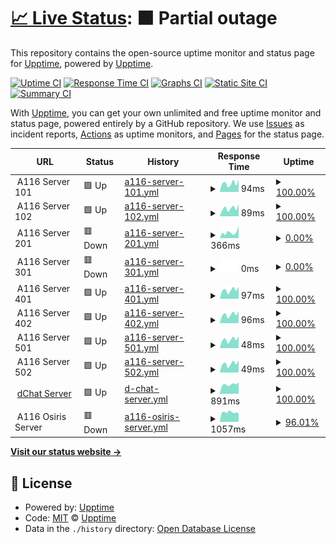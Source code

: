 # [📈 Live Status](https://demo.upptime.js.org): <!--live status--> **🟧 Partial outage**

This repository contains the open-source uptime monitor and status page for [Upptime](https://upptime.js.org), powered by [Upptime](https://github.com/upptime/upptime).

[![Uptime CI](https://github.com/a116inc/status/workflows/Uptime%20CI/badge.svg)](https://github.com/a116inc/status/actions?query=workflow%3A%22Uptime+CI%22)
[![Response Time CI](https://github.com/a116inc/status/workflows/Response%20Time%20CI/badge.svg)](https://github.com/a116inc/status/actions?query=workflow%3A%22Response+Time+CI%22)
[![Graphs CI](https://github.com/a116inc/status/workflows/Graphs%20CI/badge.svg)](https://github.com/a116inc/status/actions?query=workflow%3A%22Graphs+CI%22)
[![Static Site CI](https://github.com/a116inc/status/workflows/Static%20Site%20CI/badge.svg)](https://github.com/a116inc/status/actions?query=workflow%3A%22Static+Site+CI%22)
[![Summary CI](https://github.com/a116inc/status/workflows/Summary%20CI/badge.svg)](https://github.com/a116inc/status/actions?query=workflow%3A%22Summary+CI%22)

With [Upptime](https://upptime.js.org), you can get your own unlimited and free uptime monitor and status page, powered entirely by a GitHub repository. We use [Issues](https://github.com/upptime/upptime/issues) as incident reports, [Actions](https://github.com/a116inc/status/actions) as uptime monitors, and [Pages](https://demo.upptime.js.org) for the status page.

<!--start: status pages-->
<!-- This summary is generated by Upptime (https://github.com/upptime/upptime) -->
<!-- Do not edit this manually, your changes will be overwritten -->
<!-- prettier-ignore -->
| URL | Status | History | Response Time | Uptime |
| --- | ------ | ------- | ------------- | ------ |
| <img alt="" src="https://icons.duckduckgo.com/ip3/null.ico" height="13"> A116 Server 101 | 🟩 Up | [a116-server-101.yml](https://github.com/a116inc/status/commits/HEAD/history/a116-server-101.yml) | <details><summary><img alt="Response time graph" src="./graphs/a116-server-101/response-time-week.png" height="20"> 94ms</summary><br><a href="https://status.a116.com.br/history/a116-server-101"><img alt="Response time 98" src="https://img.shields.io/endpoint?url=https%3A%2F%2Fraw.githubusercontent.com%2Fa116inc%2Fstatus%2FHEAD%2Fapi%2Fa116-server-101%2Fresponse-time.json"></a><br><a href="https://status.a116.com.br/history/a116-server-101"><img alt="24-hour response time 135" src="https://img.shields.io/endpoint?url=https%3A%2F%2Fraw.githubusercontent.com%2Fa116inc%2Fstatus%2FHEAD%2Fapi%2Fa116-server-101%2Fresponse-time-day.json"></a><br><a href="https://status.a116.com.br/history/a116-server-101"><img alt="7-day response time 94" src="https://img.shields.io/endpoint?url=https%3A%2F%2Fraw.githubusercontent.com%2Fa116inc%2Fstatus%2FHEAD%2Fapi%2Fa116-server-101%2Fresponse-time-week.json"></a><br><a href="https://status.a116.com.br/history/a116-server-101"><img alt="30-day response time 95" src="https://img.shields.io/endpoint?url=https%3A%2F%2Fraw.githubusercontent.com%2Fa116inc%2Fstatus%2FHEAD%2Fapi%2Fa116-server-101%2Fresponse-time-month.json"></a><br><a href="https://status.a116.com.br/history/a116-server-101"><img alt="1-year response time 98" src="https://img.shields.io/endpoint?url=https%3A%2F%2Fraw.githubusercontent.com%2Fa116inc%2Fstatus%2FHEAD%2Fapi%2Fa116-server-101%2Fresponse-time-year.json"></a></details> | <details><summary><a href="https://status.a116.com.br/history/a116-server-101">100.00%</a></summary><a href="https://status.a116.com.br/history/a116-server-101"><img alt="All-time uptime 100.00%" src="https://img.shields.io/endpoint?url=https%3A%2F%2Fraw.githubusercontent.com%2Fa116inc%2Fstatus%2FHEAD%2Fapi%2Fa116-server-101%2Fuptime.json"></a><br><a href="https://status.a116.com.br/history/a116-server-101"><img alt="24-hour uptime 100.00%" src="https://img.shields.io/endpoint?url=https%3A%2F%2Fraw.githubusercontent.com%2Fa116inc%2Fstatus%2FHEAD%2Fapi%2Fa116-server-101%2Fuptime-day.json"></a><br><a href="https://status.a116.com.br/history/a116-server-101"><img alt="7-day uptime 100.00%" src="https://img.shields.io/endpoint?url=https%3A%2F%2Fraw.githubusercontent.com%2Fa116inc%2Fstatus%2FHEAD%2Fapi%2Fa116-server-101%2Fuptime-week.json"></a><br><a href="https://status.a116.com.br/history/a116-server-101"><img alt="30-day uptime 100.00%" src="https://img.shields.io/endpoint?url=https%3A%2F%2Fraw.githubusercontent.com%2Fa116inc%2Fstatus%2FHEAD%2Fapi%2Fa116-server-101%2Fuptime-month.json"></a><br><a href="https://status.a116.com.br/history/a116-server-101"><img alt="1-year uptime 100.00%" src="https://img.shields.io/endpoint?url=https%3A%2F%2Fraw.githubusercontent.com%2Fa116inc%2Fstatus%2FHEAD%2Fapi%2Fa116-server-101%2Fuptime-year.json"></a></details>
| <img alt="" src="https://icons.duckduckgo.com/ip3/null.ico" height="13"> A116 Server 102 | 🟩 Up | [a116-server-102.yml](https://github.com/a116inc/status/commits/HEAD/history/a116-server-102.yml) | <details><summary><img alt="Response time graph" src="./graphs/a116-server-102/response-time-week.png" height="20"> 89ms</summary><br><a href="https://status.a116.com.br/history/a116-server-102"><img alt="Response time 96" src="https://img.shields.io/endpoint?url=https%3A%2F%2Fraw.githubusercontent.com%2Fa116inc%2Fstatus%2FHEAD%2Fapi%2Fa116-server-102%2Fresponse-time.json"></a><br><a href="https://status.a116.com.br/history/a116-server-102"><img alt="24-hour response time 131" src="https://img.shields.io/endpoint?url=https%3A%2F%2Fraw.githubusercontent.com%2Fa116inc%2Fstatus%2FHEAD%2Fapi%2Fa116-server-102%2Fresponse-time-day.json"></a><br><a href="https://status.a116.com.br/history/a116-server-102"><img alt="7-day response time 89" src="https://img.shields.io/endpoint?url=https%3A%2F%2Fraw.githubusercontent.com%2Fa116inc%2Fstatus%2FHEAD%2Fapi%2Fa116-server-102%2Fresponse-time-week.json"></a><br><a href="https://status.a116.com.br/history/a116-server-102"><img alt="30-day response time 93" src="https://img.shields.io/endpoint?url=https%3A%2F%2Fraw.githubusercontent.com%2Fa116inc%2Fstatus%2FHEAD%2Fapi%2Fa116-server-102%2Fresponse-time-month.json"></a><br><a href="https://status.a116.com.br/history/a116-server-102"><img alt="1-year response time 96" src="https://img.shields.io/endpoint?url=https%3A%2F%2Fraw.githubusercontent.com%2Fa116inc%2Fstatus%2FHEAD%2Fapi%2Fa116-server-102%2Fresponse-time-year.json"></a></details> | <details><summary><a href="https://status.a116.com.br/history/a116-server-102">100.00%</a></summary><a href="https://status.a116.com.br/history/a116-server-102"><img alt="All-time uptime 100.00%" src="https://img.shields.io/endpoint?url=https%3A%2F%2Fraw.githubusercontent.com%2Fa116inc%2Fstatus%2FHEAD%2Fapi%2Fa116-server-102%2Fuptime.json"></a><br><a href="https://status.a116.com.br/history/a116-server-102"><img alt="24-hour uptime 100.00%" src="https://img.shields.io/endpoint?url=https%3A%2F%2Fraw.githubusercontent.com%2Fa116inc%2Fstatus%2FHEAD%2Fapi%2Fa116-server-102%2Fuptime-day.json"></a><br><a href="https://status.a116.com.br/history/a116-server-102"><img alt="7-day uptime 100.00%" src="https://img.shields.io/endpoint?url=https%3A%2F%2Fraw.githubusercontent.com%2Fa116inc%2Fstatus%2FHEAD%2Fapi%2Fa116-server-102%2Fuptime-week.json"></a><br><a href="https://status.a116.com.br/history/a116-server-102"><img alt="30-day uptime 100.00%" src="https://img.shields.io/endpoint?url=https%3A%2F%2Fraw.githubusercontent.com%2Fa116inc%2Fstatus%2FHEAD%2Fapi%2Fa116-server-102%2Fuptime-month.json"></a><br><a href="https://status.a116.com.br/history/a116-server-102"><img alt="1-year uptime 100.00%" src="https://img.shields.io/endpoint?url=https%3A%2F%2Fraw.githubusercontent.com%2Fa116inc%2Fstatus%2FHEAD%2Fapi%2Fa116-server-102%2Fuptime-year.json"></a></details>
| <img alt="" src="https://icons.duckduckgo.com/ip3/null.ico" height="13"> A116 Server 201 | 🟥 Down | [a116-server-201.yml](https://github.com/a116inc/status/commits/HEAD/history/a116-server-201.yml) | <details><summary><img alt="Response time graph" src="./graphs/a116-server-201/response-time-week.png" height="20"> 366ms</summary><br><a href="https://status.a116.com.br/history/a116-server-201"><img alt="Response time 351" src="https://img.shields.io/endpoint?url=https%3A%2F%2Fraw.githubusercontent.com%2Fa116inc%2Fstatus%2FHEAD%2Fapi%2Fa116-server-201%2Fresponse-time.json"></a><br><a href="https://status.a116.com.br/history/a116-server-201"><img alt="24-hour response time 744" src="https://img.shields.io/endpoint?url=https%3A%2F%2Fraw.githubusercontent.com%2Fa116inc%2Fstatus%2FHEAD%2Fapi%2Fa116-server-201%2Fresponse-time-day.json"></a><br><a href="https://status.a116.com.br/history/a116-server-201"><img alt="7-day response time 366" src="https://img.shields.io/endpoint?url=https%3A%2F%2Fraw.githubusercontent.com%2Fa116inc%2Fstatus%2FHEAD%2Fapi%2Fa116-server-201%2Fresponse-time-week.json"></a><br><a href="https://status.a116.com.br/history/a116-server-201"><img alt="30-day response time 348" src="https://img.shields.io/endpoint?url=https%3A%2F%2Fraw.githubusercontent.com%2Fa116inc%2Fstatus%2FHEAD%2Fapi%2Fa116-server-201%2Fresponse-time-month.json"></a><br><a href="https://status.a116.com.br/history/a116-server-201"><img alt="1-year response time 351" src="https://img.shields.io/endpoint?url=https%3A%2F%2Fraw.githubusercontent.com%2Fa116inc%2Fstatus%2FHEAD%2Fapi%2Fa116-server-201%2Fresponse-time-year.json"></a></details> | <details><summary><a href="https://status.a116.com.br/history/a116-server-201">0.00%</a></summary><a href="https://status.a116.com.br/history/a116-server-201"><img alt="All-time uptime 38.85%" src="https://img.shields.io/endpoint?url=https%3A%2F%2Fraw.githubusercontent.com%2Fa116inc%2Fstatus%2FHEAD%2Fapi%2Fa116-server-201%2Fuptime.json"></a><br><a href="https://status.a116.com.br/history/a116-server-201"><img alt="24-hour uptime 0.00%" src="https://img.shields.io/endpoint?url=https%3A%2F%2Fraw.githubusercontent.com%2Fa116inc%2Fstatus%2FHEAD%2Fapi%2Fa116-server-201%2Fuptime-day.json"></a><br><a href="https://status.a116.com.br/history/a116-server-201"><img alt="7-day uptime 0.00%" src="https://img.shields.io/endpoint?url=https%3A%2F%2Fraw.githubusercontent.com%2Fa116inc%2Fstatus%2FHEAD%2Fapi%2Fa116-server-201%2Fuptime-week.json"></a><br><a href="https://status.a116.com.br/history/a116-server-201"><img alt="30-day uptime 0.00%" src="https://img.shields.io/endpoint?url=https%3A%2F%2Fraw.githubusercontent.com%2Fa116inc%2Fstatus%2FHEAD%2Fapi%2Fa116-server-201%2Fuptime-month.json"></a><br><a href="https://status.a116.com.br/history/a116-server-201"><img alt="1-year uptime 38.85%" src="https://img.shields.io/endpoint?url=https%3A%2F%2Fraw.githubusercontent.com%2Fa116inc%2Fstatus%2FHEAD%2Fapi%2Fa116-server-201%2Fuptime-year.json"></a></details>
| <img alt="" src="https://icons.duckduckgo.com/ip3/null.ico" height="13"> A116 Server 301 | 🟥 Down | [a116-server-301.yml](https://github.com/a116inc/status/commits/HEAD/history/a116-server-301.yml) | <details><summary><img alt="Response time graph" src="./graphs/a116-server-301/response-time-week.png" height="20"> 0ms</summary><br><a href="https://status.a116.com.br/history/a116-server-301"><img alt="Response time 0" src="https://img.shields.io/endpoint?url=https%3A%2F%2Fraw.githubusercontent.com%2Fa116inc%2Fstatus%2FHEAD%2Fapi%2Fa116-server-301%2Fresponse-time.json"></a><br><a href="https://status.a116.com.br/history/a116-server-301"><img alt="24-hour response time 0" src="https://img.shields.io/endpoint?url=https%3A%2F%2Fraw.githubusercontent.com%2Fa116inc%2Fstatus%2FHEAD%2Fapi%2Fa116-server-301%2Fresponse-time-day.json"></a><br><a href="https://status.a116.com.br/history/a116-server-301"><img alt="7-day response time 0" src="https://img.shields.io/endpoint?url=https%3A%2F%2Fraw.githubusercontent.com%2Fa116inc%2Fstatus%2FHEAD%2Fapi%2Fa116-server-301%2Fresponse-time-week.json"></a><br><a href="https://status.a116.com.br/history/a116-server-301"><img alt="30-day response time 0" src="https://img.shields.io/endpoint?url=https%3A%2F%2Fraw.githubusercontent.com%2Fa116inc%2Fstatus%2FHEAD%2Fapi%2Fa116-server-301%2Fresponse-time-month.json"></a><br><a href="https://status.a116.com.br/history/a116-server-301"><img alt="1-year response time 0" src="https://img.shields.io/endpoint?url=https%3A%2F%2Fraw.githubusercontent.com%2Fa116inc%2Fstatus%2FHEAD%2Fapi%2Fa116-server-301%2Fresponse-time-year.json"></a></details> | <details><summary><a href="https://status.a116.com.br/history/a116-server-301">0.00%</a></summary><a href="https://status.a116.com.br/history/a116-server-301"><img alt="All-time uptime 0.00%" src="https://img.shields.io/endpoint?url=https%3A%2F%2Fraw.githubusercontent.com%2Fa116inc%2Fstatus%2FHEAD%2Fapi%2Fa116-server-301%2Fuptime.json"></a><br><a href="https://status.a116.com.br/history/a116-server-301"><img alt="24-hour uptime 0.00%" src="https://img.shields.io/endpoint?url=https%3A%2F%2Fraw.githubusercontent.com%2Fa116inc%2Fstatus%2FHEAD%2Fapi%2Fa116-server-301%2Fuptime-day.json"></a><br><a href="https://status.a116.com.br/history/a116-server-301"><img alt="7-day uptime 0.00%" src="https://img.shields.io/endpoint?url=https%3A%2F%2Fraw.githubusercontent.com%2Fa116inc%2Fstatus%2FHEAD%2Fapi%2Fa116-server-301%2Fuptime-week.json"></a><br><a href="https://status.a116.com.br/history/a116-server-301"><img alt="30-day uptime 0.00%" src="https://img.shields.io/endpoint?url=https%3A%2F%2Fraw.githubusercontent.com%2Fa116inc%2Fstatus%2FHEAD%2Fapi%2Fa116-server-301%2Fuptime-month.json"></a><br><a href="https://status.a116.com.br/history/a116-server-301"><img alt="1-year uptime 0.00%" src="https://img.shields.io/endpoint?url=https%3A%2F%2Fraw.githubusercontent.com%2Fa116inc%2Fstatus%2FHEAD%2Fapi%2Fa116-server-301%2Fuptime-year.json"></a></details>
| <img alt="" src="https://icons.duckduckgo.com/ip3/null.ico" height="13"> A116 Server 401 | 🟩 Up | [a116-server-401.yml](https://github.com/a116inc/status/commits/HEAD/history/a116-server-401.yml) | <details><summary><img alt="Response time graph" src="./graphs/a116-server-401/response-time-week.png" height="20"> 97ms</summary><br><a href="https://status.a116.com.br/history/a116-server-401"><img alt="Response time 94" src="https://img.shields.io/endpoint?url=https%3A%2F%2Fraw.githubusercontent.com%2Fa116inc%2Fstatus%2FHEAD%2Fapi%2Fa116-server-401%2Fresponse-time.json"></a><br><a href="https://status.a116.com.br/history/a116-server-401"><img alt="24-hour response time 132" src="https://img.shields.io/endpoint?url=https%3A%2F%2Fraw.githubusercontent.com%2Fa116inc%2Fstatus%2FHEAD%2Fapi%2Fa116-server-401%2Fresponse-time-day.json"></a><br><a href="https://status.a116.com.br/history/a116-server-401"><img alt="7-day response time 97" src="https://img.shields.io/endpoint?url=https%3A%2F%2Fraw.githubusercontent.com%2Fa116inc%2Fstatus%2FHEAD%2Fapi%2Fa116-server-401%2Fresponse-time-week.json"></a><br><a href="https://status.a116.com.br/history/a116-server-401"><img alt="30-day response time 94" src="https://img.shields.io/endpoint?url=https%3A%2F%2Fraw.githubusercontent.com%2Fa116inc%2Fstatus%2FHEAD%2Fapi%2Fa116-server-401%2Fresponse-time-month.json"></a><br><a href="https://status.a116.com.br/history/a116-server-401"><img alt="1-year response time 94" src="https://img.shields.io/endpoint?url=https%3A%2F%2Fraw.githubusercontent.com%2Fa116inc%2Fstatus%2FHEAD%2Fapi%2Fa116-server-401%2Fresponse-time-year.json"></a></details> | <details><summary><a href="https://status.a116.com.br/history/a116-server-401">100.00%</a></summary><a href="https://status.a116.com.br/history/a116-server-401"><img alt="All-time uptime 89.86%" src="https://img.shields.io/endpoint?url=https%3A%2F%2Fraw.githubusercontent.com%2Fa116inc%2Fstatus%2FHEAD%2Fapi%2Fa116-server-401%2Fuptime.json"></a><br><a href="https://status.a116.com.br/history/a116-server-401"><img alt="24-hour uptime 100.00%" src="https://img.shields.io/endpoint?url=https%3A%2F%2Fraw.githubusercontent.com%2Fa116inc%2Fstatus%2FHEAD%2Fapi%2Fa116-server-401%2Fuptime-day.json"></a><br><a href="https://status.a116.com.br/history/a116-server-401"><img alt="7-day uptime 100.00%" src="https://img.shields.io/endpoint?url=https%3A%2F%2Fraw.githubusercontent.com%2Fa116inc%2Fstatus%2FHEAD%2Fapi%2Fa116-server-401%2Fuptime-week.json"></a><br><a href="https://status.a116.com.br/history/a116-server-401"><img alt="30-day uptime 100.00%" src="https://img.shields.io/endpoint?url=https%3A%2F%2Fraw.githubusercontent.com%2Fa116inc%2Fstatus%2FHEAD%2Fapi%2Fa116-server-401%2Fuptime-month.json"></a><br><a href="https://status.a116.com.br/history/a116-server-401"><img alt="1-year uptime 89.86%" src="https://img.shields.io/endpoint?url=https%3A%2F%2Fraw.githubusercontent.com%2Fa116inc%2Fstatus%2FHEAD%2Fapi%2Fa116-server-401%2Fuptime-year.json"></a></details>
| <img alt="" src="https://icons.duckduckgo.com/ip3/null.ico" height="13"> A116 Server 402 | 🟩 Up | [a116-server-402.yml](https://github.com/a116inc/status/commits/HEAD/history/a116-server-402.yml) | <details><summary><img alt="Response time graph" src="./graphs/a116-server-402/response-time-week.png" height="20"> 96ms</summary><br><a href="https://status.a116.com.br/history/a116-server-402"><img alt="Response time 106" src="https://img.shields.io/endpoint?url=https%3A%2F%2Fraw.githubusercontent.com%2Fa116inc%2Fstatus%2FHEAD%2Fapi%2Fa116-server-402%2Fresponse-time.json"></a><br><a href="https://status.a116.com.br/history/a116-server-402"><img alt="24-hour response time 132" src="https://img.shields.io/endpoint?url=https%3A%2F%2Fraw.githubusercontent.com%2Fa116inc%2Fstatus%2FHEAD%2Fapi%2Fa116-server-402%2Fresponse-time-day.json"></a><br><a href="https://status.a116.com.br/history/a116-server-402"><img alt="7-day response time 96" src="https://img.shields.io/endpoint?url=https%3A%2F%2Fraw.githubusercontent.com%2Fa116inc%2Fstatus%2FHEAD%2Fapi%2Fa116-server-402%2Fresponse-time-week.json"></a><br><a href="https://status.a116.com.br/history/a116-server-402"><img alt="30-day response time 95" src="https://img.shields.io/endpoint?url=https%3A%2F%2Fraw.githubusercontent.com%2Fa116inc%2Fstatus%2FHEAD%2Fapi%2Fa116-server-402%2Fresponse-time-month.json"></a><br><a href="https://status.a116.com.br/history/a116-server-402"><img alt="1-year response time 106" src="https://img.shields.io/endpoint?url=https%3A%2F%2Fraw.githubusercontent.com%2Fa116inc%2Fstatus%2FHEAD%2Fapi%2Fa116-server-402%2Fresponse-time-year.json"></a></details> | <details><summary><a href="https://status.a116.com.br/history/a116-server-402">100.00%</a></summary><a href="https://status.a116.com.br/history/a116-server-402"><img alt="All-time uptime 89.80%" src="https://img.shields.io/endpoint?url=https%3A%2F%2Fraw.githubusercontent.com%2Fa116inc%2Fstatus%2FHEAD%2Fapi%2Fa116-server-402%2Fuptime.json"></a><br><a href="https://status.a116.com.br/history/a116-server-402"><img alt="24-hour uptime 100.00%" src="https://img.shields.io/endpoint?url=https%3A%2F%2Fraw.githubusercontent.com%2Fa116inc%2Fstatus%2FHEAD%2Fapi%2Fa116-server-402%2Fuptime-day.json"></a><br><a href="https://status.a116.com.br/history/a116-server-402"><img alt="7-day uptime 100.00%" src="https://img.shields.io/endpoint?url=https%3A%2F%2Fraw.githubusercontent.com%2Fa116inc%2Fstatus%2FHEAD%2Fapi%2Fa116-server-402%2Fuptime-week.json"></a><br><a href="https://status.a116.com.br/history/a116-server-402"><img alt="30-day uptime 100.00%" src="https://img.shields.io/endpoint?url=https%3A%2F%2Fraw.githubusercontent.com%2Fa116inc%2Fstatus%2FHEAD%2Fapi%2Fa116-server-402%2Fuptime-month.json"></a><br><a href="https://status.a116.com.br/history/a116-server-402"><img alt="1-year uptime 89.80%" src="https://img.shields.io/endpoint?url=https%3A%2F%2Fraw.githubusercontent.com%2Fa116inc%2Fstatus%2FHEAD%2Fapi%2Fa116-server-402%2Fuptime-year.json"></a></details>
| <img alt="" src="https://icons.duckduckgo.com/ip3/null.ico" height="13"> A116 Server 501 | 🟩 Up | [a116-server-501.yml](https://github.com/a116inc/status/commits/HEAD/history/a116-server-501.yml) | <details><summary><img alt="Response time graph" src="./graphs/a116-server-501/response-time-week.png" height="20"> 48ms</summary><br><a href="https://status.a116.com.br/history/a116-server-501"><img alt="Response time 49" src="https://img.shields.io/endpoint?url=https%3A%2F%2Fraw.githubusercontent.com%2Fa116inc%2Fstatus%2FHEAD%2Fapi%2Fa116-server-501%2Fresponse-time.json"></a><br><a href="https://status.a116.com.br/history/a116-server-501"><img alt="24-hour response time 66" src="https://img.shields.io/endpoint?url=https%3A%2F%2Fraw.githubusercontent.com%2Fa116inc%2Fstatus%2FHEAD%2Fapi%2Fa116-server-501%2Fresponse-time-day.json"></a><br><a href="https://status.a116.com.br/history/a116-server-501"><img alt="7-day response time 48" src="https://img.shields.io/endpoint?url=https%3A%2F%2Fraw.githubusercontent.com%2Fa116inc%2Fstatus%2FHEAD%2Fapi%2Fa116-server-501%2Fresponse-time-week.json"></a><br><a href="https://status.a116.com.br/history/a116-server-501"><img alt="30-day response time 48" src="https://img.shields.io/endpoint?url=https%3A%2F%2Fraw.githubusercontent.com%2Fa116inc%2Fstatus%2FHEAD%2Fapi%2Fa116-server-501%2Fresponse-time-month.json"></a><br><a href="https://status.a116.com.br/history/a116-server-501"><img alt="1-year response time 49" src="https://img.shields.io/endpoint?url=https%3A%2F%2Fraw.githubusercontent.com%2Fa116inc%2Fstatus%2FHEAD%2Fapi%2Fa116-server-501%2Fresponse-time-year.json"></a></details> | <details><summary><a href="https://status.a116.com.br/history/a116-server-501">100.00%</a></summary><a href="https://status.a116.com.br/history/a116-server-501"><img alt="All-time uptime 90.74%" src="https://img.shields.io/endpoint?url=https%3A%2F%2Fraw.githubusercontent.com%2Fa116inc%2Fstatus%2FHEAD%2Fapi%2Fa116-server-501%2Fuptime.json"></a><br><a href="https://status.a116.com.br/history/a116-server-501"><img alt="24-hour uptime 100.00%" src="https://img.shields.io/endpoint?url=https%3A%2F%2Fraw.githubusercontent.com%2Fa116inc%2Fstatus%2FHEAD%2Fapi%2Fa116-server-501%2Fuptime-day.json"></a><br><a href="https://status.a116.com.br/history/a116-server-501"><img alt="7-day uptime 100.00%" src="https://img.shields.io/endpoint?url=https%3A%2F%2Fraw.githubusercontent.com%2Fa116inc%2Fstatus%2FHEAD%2Fapi%2Fa116-server-501%2Fuptime-week.json"></a><br><a href="https://status.a116.com.br/history/a116-server-501"><img alt="30-day uptime 100.00%" src="https://img.shields.io/endpoint?url=https%3A%2F%2Fraw.githubusercontent.com%2Fa116inc%2Fstatus%2FHEAD%2Fapi%2Fa116-server-501%2Fuptime-month.json"></a><br><a href="https://status.a116.com.br/history/a116-server-501"><img alt="1-year uptime 90.74%" src="https://img.shields.io/endpoint?url=https%3A%2F%2Fraw.githubusercontent.com%2Fa116inc%2Fstatus%2FHEAD%2Fapi%2Fa116-server-501%2Fuptime-year.json"></a></details>
| <img alt="" src="https://icons.duckduckgo.com/ip3/null.ico" height="13"> A116 Server 502 | 🟩 Up | [a116-server-502.yml](https://github.com/a116inc/status/commits/HEAD/history/a116-server-502.yml) | <details><summary><img alt="Response time graph" src="./graphs/a116-server-502/response-time-week.png" height="20"> 49ms</summary><br><a href="https://status.a116.com.br/history/a116-server-502"><img alt="Response time 49" src="https://img.shields.io/endpoint?url=https%3A%2F%2Fraw.githubusercontent.com%2Fa116inc%2Fstatus%2FHEAD%2Fapi%2Fa116-server-502%2Fresponse-time.json"></a><br><a href="https://status.a116.com.br/history/a116-server-502"><img alt="24-hour response time 67" src="https://img.shields.io/endpoint?url=https%3A%2F%2Fraw.githubusercontent.com%2Fa116inc%2Fstatus%2FHEAD%2Fapi%2Fa116-server-502%2Fresponse-time-day.json"></a><br><a href="https://status.a116.com.br/history/a116-server-502"><img alt="7-day response time 49" src="https://img.shields.io/endpoint?url=https%3A%2F%2Fraw.githubusercontent.com%2Fa116inc%2Fstatus%2FHEAD%2Fapi%2Fa116-server-502%2Fresponse-time-week.json"></a><br><a href="https://status.a116.com.br/history/a116-server-502"><img alt="30-day response time 47" src="https://img.shields.io/endpoint?url=https%3A%2F%2Fraw.githubusercontent.com%2Fa116inc%2Fstatus%2FHEAD%2Fapi%2Fa116-server-502%2Fresponse-time-month.json"></a><br><a href="https://status.a116.com.br/history/a116-server-502"><img alt="1-year response time 49" src="https://img.shields.io/endpoint?url=https%3A%2F%2Fraw.githubusercontent.com%2Fa116inc%2Fstatus%2FHEAD%2Fapi%2Fa116-server-502%2Fresponse-time-year.json"></a></details> | <details><summary><a href="https://status.a116.com.br/history/a116-server-502">100.00%</a></summary><a href="https://status.a116.com.br/history/a116-server-502"><img alt="All-time uptime 90.80%" src="https://img.shields.io/endpoint?url=https%3A%2F%2Fraw.githubusercontent.com%2Fa116inc%2Fstatus%2FHEAD%2Fapi%2Fa116-server-502%2Fuptime.json"></a><br><a href="https://status.a116.com.br/history/a116-server-502"><img alt="24-hour uptime 100.00%" src="https://img.shields.io/endpoint?url=https%3A%2F%2Fraw.githubusercontent.com%2Fa116inc%2Fstatus%2FHEAD%2Fapi%2Fa116-server-502%2Fuptime-day.json"></a><br><a href="https://status.a116.com.br/history/a116-server-502"><img alt="7-day uptime 100.00%" src="https://img.shields.io/endpoint?url=https%3A%2F%2Fraw.githubusercontent.com%2Fa116inc%2Fstatus%2FHEAD%2Fapi%2Fa116-server-502%2Fuptime-week.json"></a><br><a href="https://status.a116.com.br/history/a116-server-502"><img alt="30-day uptime 100.00%" src="https://img.shields.io/endpoint?url=https%3A%2F%2Fraw.githubusercontent.com%2Fa116inc%2Fstatus%2FHEAD%2Fapi%2Fa116-server-502%2Fuptime-month.json"></a><br><a href="https://status.a116.com.br/history/a116-server-502"><img alt="1-year uptime 90.80%" src="https://img.shields.io/endpoint?url=https%3A%2F%2Fraw.githubusercontent.com%2Fa116inc%2Fstatus%2FHEAD%2Fapi%2Fa116-server-502%2Fuptime-year.json"></a></details>
| <img alt="" src="https://icons.duckduckgo.com/ip3/dchat.com.br.ico" height="13"> [dChat Server](https://dchat.com.br) | 🟩 Up | [d-chat-server.yml](https://github.com/a116inc/status/commits/HEAD/history/d-chat-server.yml) | <details><summary><img alt="Response time graph" src="./graphs/d-chat-server/response-time-week.png" height="20"> 891ms</summary><br><a href="https://status.a116.com.br/history/d-chat-server"><img alt="Response time 547" src="https://img.shields.io/endpoint?url=https%3A%2F%2Fraw.githubusercontent.com%2Fa116inc%2Fstatus%2FHEAD%2Fapi%2Fd-chat-server%2Fresponse-time.json"></a><br><a href="https://status.a116.com.br/history/d-chat-server"><img alt="24-hour response time 1068" src="https://img.shields.io/endpoint?url=https%3A%2F%2Fraw.githubusercontent.com%2Fa116inc%2Fstatus%2FHEAD%2Fapi%2Fd-chat-server%2Fresponse-time-day.json"></a><br><a href="https://status.a116.com.br/history/d-chat-server"><img alt="7-day response time 891" src="https://img.shields.io/endpoint?url=https%3A%2F%2Fraw.githubusercontent.com%2Fa116inc%2Fstatus%2FHEAD%2Fapi%2Fd-chat-server%2Fresponse-time-week.json"></a><br><a href="https://status.a116.com.br/history/d-chat-server"><img alt="30-day response time 888" src="https://img.shields.io/endpoint?url=https%3A%2F%2Fraw.githubusercontent.com%2Fa116inc%2Fstatus%2FHEAD%2Fapi%2Fd-chat-server%2Fresponse-time-month.json"></a><br><a href="https://status.a116.com.br/history/d-chat-server"><img alt="1-year response time 547" src="https://img.shields.io/endpoint?url=https%3A%2F%2Fraw.githubusercontent.com%2Fa116inc%2Fstatus%2FHEAD%2Fapi%2Fd-chat-server%2Fresponse-time-year.json"></a></details> | <details><summary><a href="https://status.a116.com.br/history/d-chat-server">100.00%</a></summary><a href="https://status.a116.com.br/history/d-chat-server"><img alt="All-time uptime 99.99%" src="https://img.shields.io/endpoint?url=https%3A%2F%2Fraw.githubusercontent.com%2Fa116inc%2Fstatus%2FHEAD%2Fapi%2Fd-chat-server%2Fuptime.json"></a><br><a href="https://status.a116.com.br/history/d-chat-server"><img alt="24-hour uptime 100.00%" src="https://img.shields.io/endpoint?url=https%3A%2F%2Fraw.githubusercontent.com%2Fa116inc%2Fstatus%2FHEAD%2Fapi%2Fd-chat-server%2Fuptime-day.json"></a><br><a href="https://status.a116.com.br/history/d-chat-server"><img alt="7-day uptime 100.00%" src="https://img.shields.io/endpoint?url=https%3A%2F%2Fraw.githubusercontent.com%2Fa116inc%2Fstatus%2FHEAD%2Fapi%2Fd-chat-server%2Fuptime-week.json"></a><br><a href="https://status.a116.com.br/history/d-chat-server"><img alt="30-day uptime 100.00%" src="https://img.shields.io/endpoint?url=https%3A%2F%2Fraw.githubusercontent.com%2Fa116inc%2Fstatus%2FHEAD%2Fapi%2Fd-chat-server%2Fuptime-month.json"></a><br><a href="https://status.a116.com.br/history/d-chat-server"><img alt="1-year uptime 99.99%" src="https://img.shields.io/endpoint?url=https%3A%2F%2Fraw.githubusercontent.com%2Fa116inc%2Fstatus%2FHEAD%2Fapi%2Fd-chat-server%2Fuptime-year.json"></a></details>
| <img alt="" src="https://icons.duckduckgo.com/ip3/null.ico" height="13"> A116 Osiris Server | 🟥 Down | [a116-osiris-server.yml](https://github.com/a116inc/status/commits/HEAD/history/a116-osiris-server.yml) | <details><summary><img alt="Response time graph" src="./graphs/a116-osiris-server/response-time-week.png" height="20"> 1057ms</summary><br><a href="https://status.a116.com.br/history/a116-osiris-server"><img alt="Response time 1136" src="https://img.shields.io/endpoint?url=https%3A%2F%2Fraw.githubusercontent.com%2Fa116inc%2Fstatus%2FHEAD%2Fapi%2Fa116-osiris-server%2Fresponse-time.json"></a><br><a href="https://status.a116.com.br/history/a116-osiris-server"><img alt="24-hour response time 959" src="https://img.shields.io/endpoint?url=https%3A%2F%2Fraw.githubusercontent.com%2Fa116inc%2Fstatus%2FHEAD%2Fapi%2Fa116-osiris-server%2Fresponse-time-day.json"></a><br><a href="https://status.a116.com.br/history/a116-osiris-server"><img alt="7-day response time 1057" src="https://img.shields.io/endpoint?url=https%3A%2F%2Fraw.githubusercontent.com%2Fa116inc%2Fstatus%2FHEAD%2Fapi%2Fa116-osiris-server%2Fresponse-time-week.json"></a><br><a href="https://status.a116.com.br/history/a116-osiris-server"><img alt="30-day response time 1085" src="https://img.shields.io/endpoint?url=https%3A%2F%2Fraw.githubusercontent.com%2Fa116inc%2Fstatus%2FHEAD%2Fapi%2Fa116-osiris-server%2Fresponse-time-month.json"></a><br><a href="https://status.a116.com.br/history/a116-osiris-server"><img alt="1-year response time 1136" src="https://img.shields.io/endpoint?url=https%3A%2F%2Fraw.githubusercontent.com%2Fa116inc%2Fstatus%2FHEAD%2Fapi%2Fa116-osiris-server%2Fresponse-time-year.json"></a></details> | <details><summary><a href="https://status.a116.com.br/history/a116-osiris-server">96.01%</a></summary><a href="https://status.a116.com.br/history/a116-osiris-server"><img alt="All-time uptime 97.71%" src="https://img.shields.io/endpoint?url=https%3A%2F%2Fraw.githubusercontent.com%2Fa116inc%2Fstatus%2FHEAD%2Fapi%2Fa116-osiris-server%2Fuptime.json"></a><br><a href="https://status.a116.com.br/history/a116-osiris-server"><img alt="24-hour uptime 99.98%" src="https://img.shields.io/endpoint?url=https%3A%2F%2Fraw.githubusercontent.com%2Fa116inc%2Fstatus%2FHEAD%2Fapi%2Fa116-osiris-server%2Fuptime-day.json"></a><br><a href="https://status.a116.com.br/history/a116-osiris-server"><img alt="7-day uptime 96.01%" src="https://img.shields.io/endpoint?url=https%3A%2F%2Fraw.githubusercontent.com%2Fa116inc%2Fstatus%2FHEAD%2Fapi%2Fa116-osiris-server%2Fuptime-week.json"></a><br><a href="https://status.a116.com.br/history/a116-osiris-server"><img alt="30-day uptime 88.33%" src="https://img.shields.io/endpoint?url=https%3A%2F%2Fraw.githubusercontent.com%2Fa116inc%2Fstatus%2FHEAD%2Fapi%2Fa116-osiris-server%2Fuptime-month.json"></a><br><a href="https://status.a116.com.br/history/a116-osiris-server"><img alt="1-year uptime 97.71%" src="https://img.shields.io/endpoint?url=https%3A%2F%2Fraw.githubusercontent.com%2Fa116inc%2Fstatus%2FHEAD%2Fapi%2Fa116-osiris-server%2Fuptime-year.json"></a></details>

<!--end: status pages-->

[**Visit our status website →**](https://demo.upptime.js.org)

## 📄 License

- Powered by: [Upptime](https://github.com/upptime/upptime)
- Code: [MIT](./LICENSE) © [Upptime](https://upptime.js.org)
- Data in the `./history` directory: [Open Database License](https://opendatacommons.org/licenses/odbl/1-0/)
